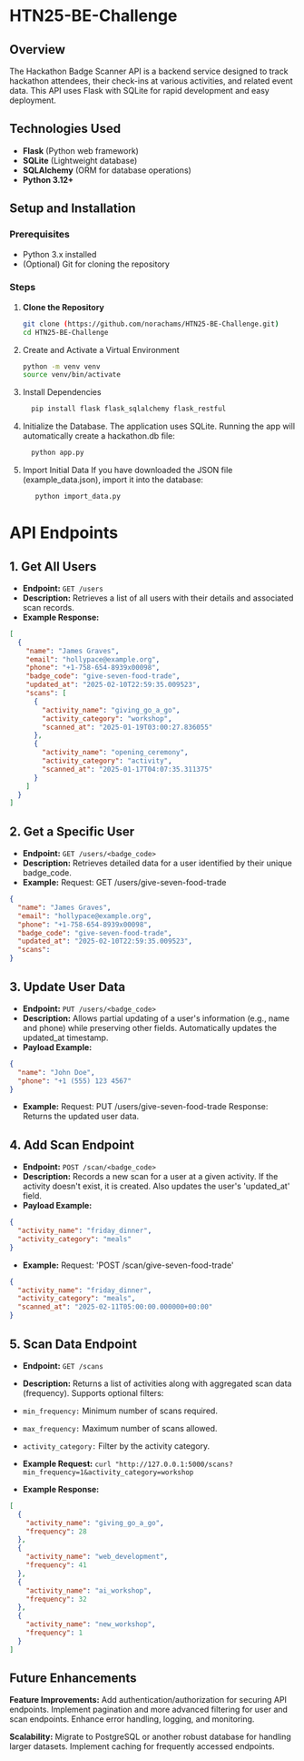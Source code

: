 # HTN25-BE-Challenge

## Overview
The Hackathon Badge Scanner API is a backend service designed to track hackathon attendees, their check-ins at various activities, and related event data. This API uses Flask with SQLite for rapid development and easy deployment.

## Technologies Used
- **Flask** (Python web framework)
- **SQLite** (Lightweight database)
- **SQLAlchemy** (ORM for database operations)
- **Python 3.12+**

## Setup and Installation

### Prerequisites
- Python 3.x installed
- (Optional) Git for cloning the repository

### Steps

1. **Clone the Repository**
   ```bash
   git clone (https://github.com/norachams/HTN25-BE-Challenge.git)
   cd HTN25-BE-Challenge 


2. Create and Activate a Virtual Environment
    ```bash
    python -m venv venv
    source venv/bin/activate

3. Install Dependencies
   ```bash
     pip install flask flask_sqlalchemy flask_restful
   
4. Initialize the Database. The application uses SQLite.
Running the app will automatically create a hackathon.db file:
    ```bash
      python app.py

6. Import Initial Data If you have downloaded the JSON file (example_data.json), import it into the database:
    ```bash
       python import_data.py

# API Endpoints

## 1. Get All Users

- **Endpoint:** `GET /users`
- **Description:** Retrieves a list of all users with their details and associated scan records.
- **Example Response:**

```json
[
  {
    "name": "James Graves",
    "email": "hollypace@example.org",
    "phone": "+1-758-654-8939x00098",
    "badge_code": "give-seven-food-trade",
    "updated_at": "2025-02-10T22:59:35.009523",
    "scans": [
      {
        "activity_name": "giving_go_a_go",
        "activity_category": "workshop",
        "scanned_at": "2025-01-19T03:00:27.836055"
      },
      {
        "activity_name": "opening_ceremony",
        "activity_category": "activity",
        "scanned_at": "2025-01-17T04:07:35.311375"
      }
    ]
  }
]
```

## 2. Get a Specific User
- **Endpoint:**  `GET /users/<badge_code>`
- **Description:** Retrieves detailed data for a user identified by their unique badge_code.
- **Example:** Request: GET /users/give-seven-food-trade
```json
{
  "name": "James Graves",
  "email": "hollypace@example.org",
  "phone": "+1-758-654-8939x00098",
  "badge_code": "give-seven-food-trade",
  "updated_at": "2025-02-10T22:59:35.009523",
  "scans": 
} 
```

## 3. Update User Data
- **Endpoint:**  `PUT /users/<badge_code>`
- **Description:** Allows partial updating of a user's information (e.g., name and phone) while preserving other fields. Automatically updates the updated_at timestamp.
- **Payload Example:**
```json
{
  "name": "John Doe",
  "phone": "+1 (555) 123 4567"
}
```
- **Example:**
Request: PUT /users/give-seven-food-trade
Response: Returns the updated user data.

## 4. Add Scan Endpoint
- **Endpoint:**  `POST /scan/<badge_code>`
- **Description:** Records a new scan for a user at a given activity. If the activity doesn't exist, it is created. Also updates the user's 'updated_at' field.
- **Payload Example:**
```json
{
  "activity_name": "friday_dinner",
  "activity_category": "meals"
}
```
- **Example:**
Request: 'POST /scan/give-seven-food-trade'
```json
{
  "activity_name": "friday_dinner",
  "activity_category": "meals",
  "scanned_at": "2025-02-11T05:00:00.000000+00:00"
}

```

## 5. Scan Data Endpoint
- **Endpoint:**  `GET /scans`
- **Description:** Returns a list of activities along with aggregated scan data (frequency). Supports optional filters:
- `min_frequency:` Minimum number of scans required.
- `max_frequency:` Maximum number of scans allowed.
- `activity_category:` Filter by the activity category.
- **Example Request:**
`curl "http://127.0.0.1:5000/scans?min_frequency=1&activity_category=workshop`

- **Example Response:**
```json
[
  {
    "activity_name": "giving_go_a_go",
    "frequency": 28
  },
  {
    "activity_name": "web_development",
    "frequency": 41
  },
  {
    "activity_name": "ai_workshop",
    "frequency": 32
  },
  {
    "activity_name": "new_workshop",
    "frequency": 1
  }
]
```


## Future Enhancements
**Feature Improvements:**
Add authentication/authorization for securing API endpoints.
Implement pagination and more advanced filtering for user and scan endpoints.
Enhance error handling, logging, and monitoring.

**Scalability:**
Migrate to PostgreSQL or another robust database for handling larger datasets.
Implement caching for frequently accessed endpoints.

